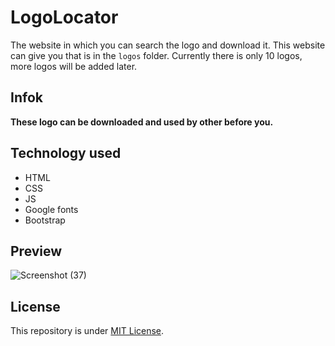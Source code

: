# LogoLocator
The website in which you can search the logo and download it. This website can give you that is in the `logos` folder. Currently there is only 10 logos, more logos will be added later.

## Infok
**These logo can be downloaded and used by other before you.**

## Technology used
- HTML
- CSS
- JS
- Google fonts
- Bootstrap

## Preview
![Screenshot (37)](https://github.com/Harshit2012/LogoLocator/assets/105143145/f20b485e-baeb-4d29-a18c-269520c94af7)

## License
This repository is under [MIT License](https://github.com/Harshit2012/LogoLocator?tab=MIT-1-ov-file#readme).
